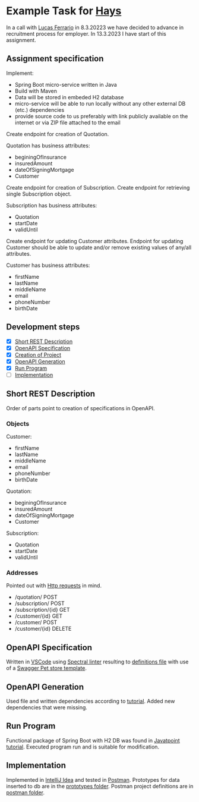 # Example Task for  [Hays](https://hays.jobs.cz/)

In a call with [Lucas Ferrario](https://www.linkedin.com/in/lucas-e-ferrario/) in 8.3.20223 we have decided to advance in recruitment process for employer. In 13.3.2023 I have start of this assignment.

## Assignment specification

Implement:
- Spring Boot micro-service written in Java
- Build with Maven
- Data will be stored in embeded H2 database
- micro-service will be able to run locally without any other external DB (etc.) dependencies
- provide source code to us preferably with link publicly available on the internet or via ZIP file attached to the email

Create endpoint for creation of Quotation.

Quotation has business attributes:
- beginingOfInsurance
- insuredAmount
- dateOfSigningMortgage
- Customer

Create endpoint for creation of Subscription.
Create endpoint for retrieving single Subscription object.

Subscription has business attributes:
- Quotation
- startDate
- validUntil


Create endpoint for updating Customer attributes.
Endpoint for updating Customer should be able to update and/or remove existing values of any/all attributes.

Customer has business attributes:
- firstName
- lastName
- middleName
- email
- phoneNumber
- birthDate

## Development steps

- [x] [Short REST Description](#short-rest-description)
- [x] [OpenAPI Specification](#openapi-specification)
- [x] [Creation of Project](#creation-of-project)
- [x] [OpenAPI Generation](#openapi-generation)
- [x] [Run Program](#run-program)
- [ ] [Implementation](#implementation)

## Short REST Description

Order of parts point to creation of specifications in OpenAPI. 

### Objects

Customer:
- firstName
- lastName
- middleName
- email
- phoneNumber
- birthDate

Quotation:
- beginingOfInsurance
- insuredAmount
- dateOfSigningMortgage
- Customer

Subscription:
- Quotation
- startDate
- validUntil

### Addresses

Pointed out with [Http requests](https://developer.mozilla.org/en-US/docs/Web/HTTP/Methods) in  mind.

- /quotation/ POST
- /subscription/ POST
- /subscription/{id} GET
- /customer/{id} GET
- /customer/ POST
- /customer/{id} DELETE


## OpenAPI Specification

Written in [VSCode](https://code.visualstudio.com/) using [Spectral linter](https://stoplight.io/open-source/spectral) resulting to [definitions file](openapi/openapi.yaml) with use of a [Swagger Pet store template](https://editor.swagger.io/).

## OpenAPI Generation

Used file and written dependencies according to [tutorial](https://www.baeldung.com/java-openapi-generator-server). Added new dependencies that were missing. 

## Run Program

Functional package of Spring Boot with H2 DB was found in [Javatpoint tutorial](https://www.javatpoint.com/spring-boot-h2-database).
Executed program run and is suitable for modification. 

## Implementation

Implemented in [IntelliJ Idea](https://www.jetbrains.com/idea/) and tested in [Postman](https://www.postman.com/).
Prototypes for data inserted to db are in the [prototypes folder](prototypes). Postman project definitions are in [postman folder](postman).